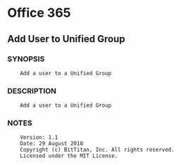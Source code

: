 # Office 365
## Add User to Unified Group
### SYNOPSIS
```
    Add a user to a Unified Group
```
### DESCRIPTION
```
    Add a user to a Unified Group
```
### NOTES
```
    Version: 1.1
    Date: 29 August 2018
    Copyright (c) BitTitan, Inc. All rights reserved.
    Licensed under the MIT License.
```

